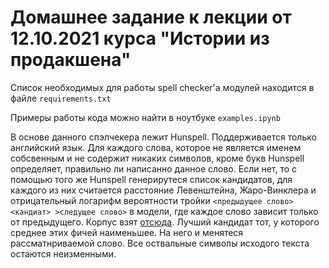 # Домашнее задание к лекции от 12.10.2021 курса "Истории из продакшена"

Список необходимых для работы spell checker'a модулей находится в файле `requirements.txt`

Примеры работы кода можно найти в ноутбуке `examples.ipynb`

В основе данного спэлчекера лежит Hunspell. Поддерживается только английский язык. Для каждого слова, которое не является
именем собсвенным и не содержит никаких символов, кроме букв Hunspell определяет, правильно ли
написанно данное слово. Если нет, то с помощью того же Hunspell генерирутеся список кандидатов, для каждого из них
считается расстояние Левенштейна, Жаро-Винклера и отрицательный логарифм вероятности тройки `<предыдущее слово> <кандиат> >следущее слово>` 
в модели, где каждое слово зависит только от предыдущего. Корпус взят [отсюда](https://www.norvig.com/ngrams/).
Лучший кандидат тот, у которого среднее этих фичей наименьшее. На него и менятеся рассматнриваемой слово. Все оствальные
символы исходого текста остаются неизменными.

